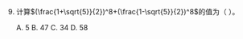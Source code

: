 9.  计算$(\frac{1+\sqrt{5}}{2})^8+(\frac{1-\sqrt{5}}{2})^8$的值为（          ）。

    A. 5                                       B. 47                                       C. 34                                       D. 58